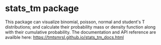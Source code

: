 # stats_tm package

This package can visualize binomial, poisson, normal and student's T distributions; and calculate their probability mass or density function along with their cumulative probability. The documentation and API reference are availble here: https://tmtsmrsl.github.io/stats_tm_docs.html
